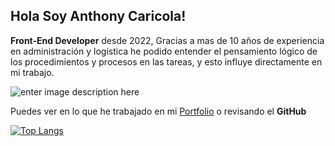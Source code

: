## Hola Soy Anthony Caricola!

**Front-End Developer** desde 2022, Gracias a mas de 10 años de experiencia en administración y logística he podido entender el pensamiento lógico de los procedimientos y procesos en las tareas, y esto influye directamente en mi trabajo.

![enter image description here](http://www.amcaricola.com/img/portrait.jpg)

Puedes ver en lo que he trabajado en mi [Portfolio](http://www.amcaricola.com/#portfolio) o revisando el **GitHub**



[![Top Langs](https://github-readme-stats.vercel.app/api/top-langs/?username=amcaricola&layout=compact)](https://github.com/anuraghazra/github-readme-stats)


<!--
**amcaricola/amcaricola** is a ✨ _special_ ✨ repository because its `README.md` (this file) appears on your GitHub profile.

Here are some ideas to get you started:

- 🔭 I’m currently working on ...
- 🌱 I’m currently learning ...
- 👯 I’m looking to collaborate on ...
- 🤔 I’m looking for help with ...
- 💬 Ask me about ...
- 📫 How to reach me: ...
- 😄 Pronouns: ...
- ⚡ Fun fact: ...
-->
